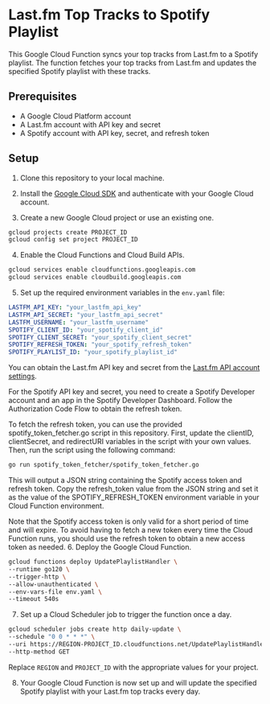 # Last.fm Top Tracks to Spotify Playlist

This Google Cloud Function syncs your top tracks from Last.fm to a Spotify playlist. The function fetches your top tracks from Last.fm and updates the specified Spotify playlist with these tracks.

## Prerequisites

- A Google Cloud Platform account
- A Last.fm account with API key and secret
- A Spotify account with API key, secret, and refresh token

## Setup

1. Clone this repository to your local machine.

2. Install the [Google Cloud SDK](https://cloud.google.com/sdk/docs/install) and authenticate with your Google Cloud account.

3. Create a new Google Cloud project or use an existing one.

```bash
gcloud projects create PROJECT_ID
gcloud config set project PROJECT_ID
```

4. Enable the Cloud Functions and Cloud Build APIs.

```bash
gcloud services enable cloudfunctions.googleapis.com
gcloud services enable cloudbuild.googleapis.com
```

5. Set up the required environment variables in the `env.yaml` file:

```yaml
LASTFM_API_KEY: "your_lastfm_api_key"
LASTFM_API_SECRET: "your_lastfm_api_secret"
LASTFM_USERNAME: "your_lastfm_username"
SPOTIFY_CLIENT_ID: "your_spotify_client_id"
SPOTIFY_CLIENT_SECRET: "your_spotify_client_secret"
SPOTIFY_REFRESH_TOKEN: "your_spotify_refresh_token"
SPOTIFY_PLAYLIST_ID: "your_spotify_playlist_id"
```

You can obtain the Last.fm API key and secret from the [Last.fm API account settings](https://www.last.fm/api/account/create).

For the Spotify API key and secret, you need to create a Spotify Developer account and an app in the Spotify Developer Dashboard. Follow the Authorization Code Flow to obtain the refresh token.

To fetch the refresh token, you can use the provided spotify_token_fetcher.go script in this repository. First, update the clientID, clientSecret, and redirectURI variables in the script with your own values. Then, run the script using the following command:

```bash
go run spotify_token_fetcher/spotify_token_fetcher.go
```

This will output a JSON string containing the Spotify access token and refresh token. Copy the refresh_token value from the JSON string and set it as the value of the SPOTIFY_REFRESH_TOKEN environment variable in your Cloud Function environment.

Note that the Spotify access token is only valid for a short period of time and will expire. To avoid having to fetch a new token every time the Cloud Function runs, you should use the refresh token to obtain a new access token as needed.
6. Deploy the Google Cloud Function.

```bash
gcloud functions deploy UpdatePlaylistHandler \
--runtime go120 \
--trigger-http \
--allow-unauthenticated \
--env-vars-file env.yaml \
--timeout 540s
```

7. Set up a Cloud Scheduler job to trigger the function once a day.

```bash
gcloud scheduler jobs create http daily-update \
--schedule "0 0 * * *" \
--uri https://REGION-PROJECT_ID.cloudfunctions.net/UpdatePlaylistHandler \
--http-method GET
```

Replace `REGION` and `PROJECT_ID` with the appropriate values for your project.

8. Your Google Cloud Function is now set up and will update the specified Spotify playlist with your Last.fm top tracks every day.
